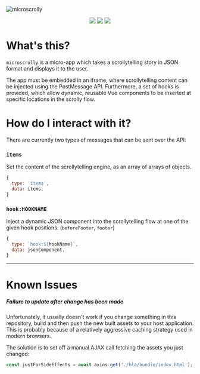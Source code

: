 ![microscrolly](https://scrollytelling.s3.nl-ams.scw.cloud/microscrolly.png)

<p align="center">
  <img src="https://img.shields.io/github/issues/spectrachrome/microscrolly" />
  <img src="https://img.shields.io/github/issues-pr/spectrachrome/microscrolly?color=1a9" />
  <img src="https://img.shields.io/github/commit-activity/m/spectrachrome/microscrolly" />
</p>

# What's this?

`microscrolly` is a micro-app which takes a scrollytelling story in JSON format and displays it to the user. 

The app must be embedded in an iframe, where scrollytelling content can be injected using the PostMessage API. Furthermore, a set of hooks is provided, which allow dynamic, reusable Vue components to be inserted at specific locations in the scrolly flow.

# How do I interact with it?

There are currently two types of messages that can be sent over the API:

### `items`
Set the content of the scrollytelling engine, as an array of arrays of objects.
```js
{
  type: 'items',
  data: items,
}
```

### `hook:HOOKNAME`
Inject a dynamic JSON component into the scrollytelling flow at one of the given hook positions. (`beforeFooter`, `footer`)
```js
{
  type: `hook:${hookName}`,
  data: jsonComponent,
}
```

---

# Known Issues

##### Failure to update after change has been made

Unfortunately, it usually doesn't work if you change something in this repository, build and then push the new built assets to your host application. This is probably because of a relatively aggressive caching strategy used in modern browsers.

The solution is to set off a manual AJAX call fetching the assets you just changed:

```js
const justForSideEffects = await axios.get('./bla/bundle/index.html');
```
